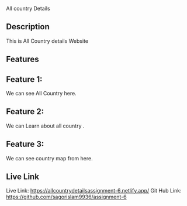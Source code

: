 All country Details

## Description

This is All Country details Website

## Features

## Feature 1:

We can see All Country here.

## Feature 2:

We can Learn about all country .

## Feature 3:

We can see country map from here.

## Live Link

Live Link: https://allcountrydetailsassignment-6.netlify.app/
Git Hub Link: https://github.com/sagorislam9936/assignment-6
